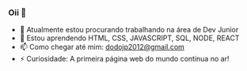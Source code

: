 ### Oii 👋

- 🔭 Atualmente estou procurando trabalhando na área de Dev Junior
- 🌱 Estou aprendendo HTML, CSS, JAVASCRIPT, SQL, NODE, REACT
- 📫 Como chegar até mim: dodojp2012@gmail.com
- ⚡ Curiosidade: A primeira página web do mundo continua no ar!
